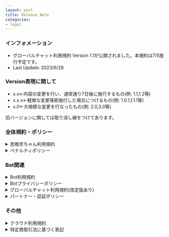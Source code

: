 ```yaml
---
layout: post
title: Release Note
categories:
- legal
---
```

### インフォメーション

- グローバルチャット利用規約 Version 1.1が公開されました。本規約は7/5施行予定です。
- Last Update: 2023/6/28
 
### Version表現に関して

- x.x←内容の変更を行い、通常通り7日後に施行するもの(例: 1.1,1.2等)
- x.x.x←軽微な変更等即施行した場合につけるもの(例: 1.0.1,1.1.1等)
- x.0←大規模な変更を行なったもの(例: 2.0,3.0等)

旧バージョンに関しては取り消し線をつけてあります。

### 全体規約・ポリシー

<details><summary>思椎奈ちゃん利用規約</summary>

Version 1.0.1 (2023/6/28) 表現の一部修正、リンク切れの修正

~~Version 1.0 (2023/5/14) 初期リリース~~
</details>

<details><summary>ペナルティポリシー</summary>

Version 1.0 (2023/5/14) 初期リリース
</details>

### Bot関連

<details><summary>Bot利用規約</summary>

Version 1.0.1 (2023/6/28) リンク切れの修正

~~Version 1.0 (2023/5/14) 初期リリース~~
</details>

<details><summary>Botプライバシーポリシー</summary>

Version 1.0.1 (2023/6/28) リンク切れの修正

~~Version 1.0 (2023/5/14) 初期リリース~~
</details>

<details><summary>グローバルチャット利用規約(改定版あり)</summary>

Version 1.1 (2023/6/28、施行予定日 2023/7/5) 禁止事項の追加、表現の一部修正

Version 1.0 (2023/5/14) 初期リリース
</details>

<details><summary>パートナー・認証ポリシー</summary>

Version 1.0 (2023/5/14) 初期リリース
</details>

### その他

<details><summary>クラウド利用規約</summary>

Version 1.0.1 (2023/6/28)リンク切れの修正

~~Version 1.0 (2023/5/14) 初期リリース~~
</details>

<details><summary>特定商取引法に基づく表記</summary>

Version 1.0.1 (2023/6/28) ページ設定の変更(内容は一切変更ありません)

~~Version 1.0 (2023/5/14) 初期リリース~~
</details>
